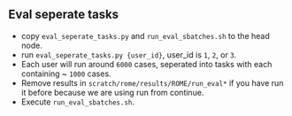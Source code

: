 ## Eval seperate tasks
- copy `eval_seperate_tasks.py` and `run_eval_sbatches.sh` to the head node.
- run `eval_seperate_tasks.py {user_id}`, user_id is `1`, `2`, or `3`.
- Each user will run around `6000` cases, seperated into tasks with each containing ~ `1000` cases.
- Remove results in `scratch/rome/results/ROME/run_eval*` if you have run it before because we are using run from continue.
- Execute `run_eval_sbatches.sh`.